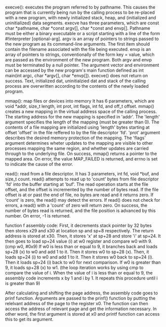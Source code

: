 execve():
executes the program referred to by pathname. This causes the program that is currently being run by the calling process to be re-placed with a new program, with newly initialized stack, heap, and (initialized and uninitialized) data segments. execve has three parameters, which are const char *pathname, char *const argv[], char *const and envp[]. Pathname must be either a binary executable or a script starting with a line of the form #!interpreter [optional-arg]. argv is an array of pointers to strings passed to the new program as its command-line arguments. The first item should contain the filename associated with the file being executed. envp is an array of pointers to strings, conventionally of the form key = value, which are passed as the environment of the new program. Both argv and envp must be terminated by a null pointer. The argument vector and environment can be accessed by the new program's main function defined as int main(int argc, char *argv[], char *envp[]). execve() does not return on success. Text, initialized dat, uninitialzied dat and stack of the calling process are overwritten according to the contents of the newly loaded program. 

mmap(): map files or devices into memory
It has 6 parameters, which are void *addr, size_t length, int prot, int flags, int fd, and off_t offset.
mmap() creates a new mapping in the virtual address space of the calling process. The starting address for the new mapping is specified in 'addr'. The 'length' argument specifies the length of the mapping (must be greater than 0). The contents of a file mapping are initialized using 'length' bytes starting at offset 'offset' in the file reffered to by the file descriptor 'fd'. 'prot' argument describes the desired memory protection of the mapping. The 'flags' argument determines wheter updates to the mapping are visible to other processes mapping the same region, and whether updates are carried through to the underlying file. On success, mmap() returns a pointer to the mapped area. On error, the value MAP_FAILED is returned, and errno is set to indicate the cause of the error. 

read(): read from a file descriptor.
It has 3 parameters, int fd, void *buf, and size_t count. read() attempts to read up to 'count' bytes from file descriptor 'fd' into the buffer starting at 'buf'. The read operation starts at the file offset, and the offset is incremented by the number of bytes read. If the file offset is at or past the end of file, no bytes are read and it returns zero. If 'count' is zero, the read() may detect the errors. If read() does not check for errors, a read() with a 'count' of zero will return zero. On success, the number of bytes read is returned, and the file position is advanced by this number. On error, -1 is returned. 


function f assembly code:
First, it decrements stack pointer by 32 bytes then stores x29 and x30 at location sp and sp+8 respectively. The return address is stored at x30. Then, it stores 'x' at sp+28 and store 'i' at sp+24.
It then goes to load sp+24 value (i) at w0 register and compare w0 with 9. (cmp w0, #0x9)
If w0 is less than or equal to 9, it branches back and loads sp+28 (x) to w0 and add 1 to it. Then it stores w0 to sp+28 (x). Then, it loads sp+24 (i) to w0 and add 1 to it. Then it stores w0 back to sp+24 (i). Then it loads sp+24 (i) back to w0 for next comparison. If w0 is greater than 9, it loads sp+28 (x) to w1. 
(the loop iteration works by using cmp to compare the value of i. When the value of i is less than or equal to 9, the assembly code increments x by 1 and i by 1. It repeats this procedure until i is greater than 9)

After calculating and shifting the page address, the assembly code goes to prinf function. 
Arguments are passed to the prinf() function by putting the relelvant address of the page to the register x0. The function can then access the address of relevant page and get the information necessary. In other word, the first argument is stored at x0 and printf function can access this to get its argument.



 

 

























